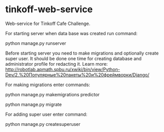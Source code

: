 # tinkoff-web-service
Web-service for Tinkoff Cafe Challenge.

For starting server when data base was created run command:

python manage.py runserver

Before starting server you need to make migrations and optionally create super user. It should be done one time for creating database and administrator profile for redacting it. Learn more: http://robotlab.apmath.spbu.ru/xwiki/bin/view/Python-Dev/2.%20Популярные%20пакеты%20и%20фреймворки/Django/

For making migrations enter commands:

python manage.py makemigrations predictor

python manage.py migrate

For adding super user enter command:

python manage.py createsuperuser